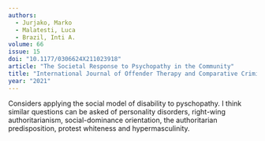 ```yaml
---
authors:
  - Jurjako, Marko
  - Malatesti, Luca
  - Brazil, Inti A.
volume: 66
issue: 15
doi: "10.1177/0306624X211023918"
article: "The Societal Response to Psychopathy in the Community"
title: "International Journal of Offender Therapy and Comparative Criminology"
year: "2021"
---
```


Considers applying the social model of disability to pyschopathy. I
think similar questions can be asked of personality disorders,
right-wing authoritarianism, social-dominance orientation, the
authoritarian predisposition, protest whiteness and hypermasculinity.
